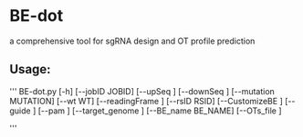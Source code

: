 # BE-dot
a comprehensive tool for sgRNA design and OT profile prediction
## Usage:

'''
BE-dot.py [-h] [--jobID JOBID] [--upSeq <seq>] [--downSeq <seq>]
                 [--mutation MUTATION] [--wt WT] [--readingFrame <int>]
                 [--rsID RSID] [--CustomizeBE <file>] [--guide <seq>]
                 [--pam <seq>] [--target_genome <file>] [--BE_name BE_NAME]
                 [--OTs_file <file>]


 '''
